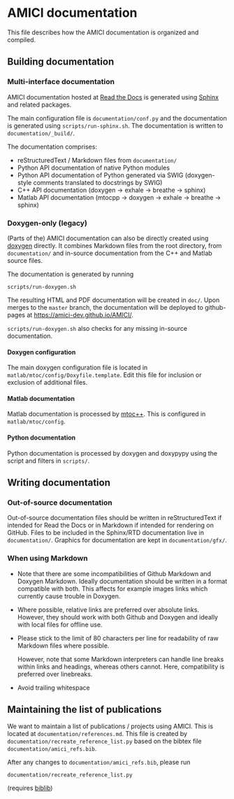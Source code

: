 # AMICI documentation

This file describes how the AMICI documentation is organized and compiled.

## Building documentation

### Multi-interface documentation

AMICI documentation hosted at [Read the Docs](https://amici.readthedocs.io/) is
generated using [Sphinx](https://www.sphinx-doc.org/) and related packages.

The main configuration file is `documentation/conf.py` and the documentation
is generated using `scripts/run-sphinx.sh`. The documentation is written to
`documentation/_build/`.

The documentation comprises:

* reStructuredText / Markdown files from `documentation/`
* Python API documentation of native Python modules
* Python API documentation of Python generated via SWIG (doxygen-style comments
  translated to docstrings by SWIG)
* C++ API documentation (doxygen -> exhale -> breathe -> sphinx)
* Matlab API documentation (mtocpp -> doxygen -> exhale -> breathe -> sphinx)

### Doxygen-only (legacy)

(Parts of the) AMICI documentation can also be directly created using
[doxygen](http://www.doxygen.nl/) directly. It combines Markdown files from
the root directory, from `documentation/` and in-source documentation from the
C++ and Matlab source files.

The documentation is generated by running

    scripts/run-doxygen.sh

The resulting HTML and PDF documentation will be created in `doc/`. Upon
merges to the `master` branch, the documentation will be deployed to
github-pages at https://amici-dev.github.io/AMICI/.

`scripts/run-doxygen.sh` also checks for any missing in-source documentation.

#### Doxygen configuration

The main doxygen configuration file is located in
`matlab/mtoc/config/Doxyfile.template`. Edit this file for inclusion or
exclusion of additional files.


#### Matlab documentation

Matlab documentation is processed by
[mtoc++](https://www.morepas.org/software/mtocpp/docs/tools.html).
This is configured in `matlab/mtoc/config`.

#### Python documentation

Python documentation is processed by doxygen and doxypypy using the script and
filters in `scripts/`.


## Writing documentation

### Out-of-source documentation

Out-of-source documentation files should be written in reStructuredText if
intended for Read the Docs or in Markdown if intended for rendering on GitHub.
Files to be included in the Sphinx/RTD documentation live in `documentation/`.
Graphics for documentation are kept in `documentation/gfx/`.

### When using Markdown

* Note that there are some incompatibilities of Github Markdown and Doxygen
  Markdown. Ideally documentation should be written in a format compatible with
  both.
  This affects for example images links which currently cause trouble in
  Doxygen.

* Where possible, relative links are preferred over absolute links. However,
  they should work with both Github and Doxygen and ideally with local files
  for offline use.

* Please stick to the limit of 80 characters per line for readability of raw
  Markdown files where possible. 

  However, note that some Markdown interpreters can handle line breaks within
  links and headings, whereas others cannot. Here, compatibility is preferred
  over linebreaks. 
  
* Avoid trailing whitespace

## Maintaining the list of publications

We want to maintain a list of publications / projects using AMICI. This is
located at `documentation/references.md`. This file is created by
`documentation/recreate_reference_list.py` based on
the bibtex file `documentation/amici_refs.bib`.

After any changes to `documentation/amici_refs.bib`, please run

    documentation/recreate_reference_list.py

(requires [biblib](https://github.com/aclements/biblib))
